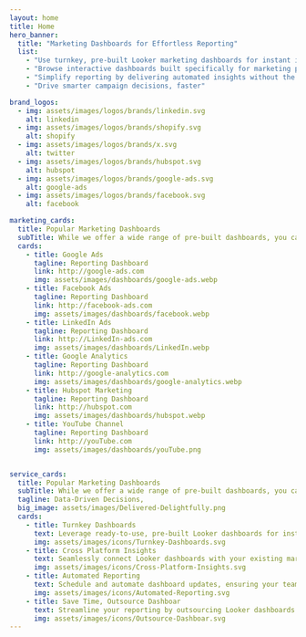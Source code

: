 ```yaml
---
layout: home
title: Home
hero_banner:
  title: "Marketing Dashboards for Effortless Reporting"
  list:
    - "Use turnkey, pre-built Looker marketing dashboards for instant insights without setup hassle"
    - "Browse interactive dashboards built specifically for marketing platforms and pages"
    - "Simplify reporting by delivering automated insights without the management headache"
    - "Drive smarter campaign decisions, faster"

brand_logos:
  - img: assets/images/logos/brands/linkedin.svg
    alt: linkedin
  - img: assets/images/logos/brands/shopify.svg
    alt: shopify
  - img: assets/images/logos/brands/x.svg
    alt: twitter 
  - img: assets/images/logos/brands/hubspot.svg
    alt: hubspot
  - img: assets/images/logos/brands/google-ads.svg
    alt: google-ads
  - img: assets/images/logos/brands/facebook.svg
    alt: facebook

marketing_cards:
  title: Popular Marketing Dashboards
  subTitle: While we offer a wide range of pre-built dashboards, you can customize them to suit your unique needs—integrate your platforms, define specific KPI metrics, choose chart styles (line, bar, pie, table), adjust layouts, tweak font sizes, and even personalize the color scheme.
  cards:
    - title: Google Ads
      tagline: Reporting Dashboard
      link: http://google-ads.com
      img: assets/images/dashboards/google-ads.webp 
    - title: Facebook Ads
      tagline: Reporting Dashboard
      link: http://facebook-ads.com
      img: assets/images/dashboards/facebook.webp 
    - title: LinkedIn Ads
      tagline: Reporting Dashboard
      link: http://LinkedIn-ads.com
      img: assets/images/dashboards/LinkedIn.webp 
    - title: Google Analytics
      tagline: Reporting Dashboard
      link: http://google-analytics.com
      img: assets/images/dashboards/google-analytics.webp 
    - title: Hubspot Marketing
      tagline: Reporting Dashboard
      link: http://hubspot.com
      img: assets/images/dashboards/hubspot.webp 
    - title: YouTube Channel
      tagline: Reporting Dashboard
      link: http://youTube.com
      img: assets/images/dashboards/youTube.png


service_cards:
  title: Popular Marketing Dashboards
  subTitle: While we offer a wide range of pre-built dashboards, you can customize them to suit your unique needs—integrate your platforms, define specific KPI metrics, choose chart styles (line, bar, pie, table), adjust layouts, tweak font sizes, and even personalize the color scheme.
  tagline: Data-Driven Decisions,
  big_image: assets/images/Delivered-Delightfully.png
  cards:
    - title: Turnkey Dashboards
      text: Leverage ready-to-use, pre-built Looker dashboards for instant insights without the hassle of setup or configuration. Customization available.
      img: assets/images/icons/Turnkey-Dashboards.svg
    - title: Cross Platform Insights
      text: Seamlessly connect Looker dashboards with your existing marketing platforms for a unified view of all your data in one place.
      img: assets/images/icons/Cross-Platform-Insights.svg
    - title: Automated Reporting
      text: Schedule and automate dashboard updates, ensuring your team and clients always have access to the latest performance metrics.
      img: assets/images/icons/Automated-Reporting.svg
    - title: Save Time, Outsource Dashboar
      text: Streamline your reporting by outsourcing Looker dashboards and ensure your team gets accurate, actionable insights, fast.
      img: assets/images/icons/Outsource-Dashboar.svg
---
```

